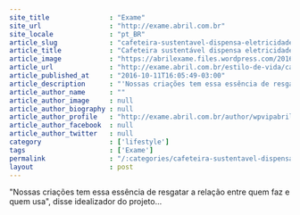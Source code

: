 ```yaml
---
site_title               : "Exame"
site_url                 : "http://exame.abril.com.br"
site_locale              : "pt_BR"
article_slug             : "cafeteira-sustentavel-dispensa-eletricidade-e-filtro"
article_title            : "Cafeteira sustentável dispensa eletricidade e filtro"
article_image            : "https://abrilexame.files.wordpress.com/2016/10/size_960_16_9_cafeteira-aram.png?w=960"
article_url              : "http://exame.abril.com.br/estilo-de-vida/cafeteira-sustentavel-dispensa-eletricidade-e-filtro/"
article_published_at     : "2016-10-11T16:05:49-03:00"
article_description      : "'Nossas criações tem essa essência de resgatar a relação entre quem faz e quem usa', disse idealizador do projeto..."
article_author_name      : ""
article_author_image     : null
article_author_biography : null
article_author_profile   : "http://exame.abril.com.br/author/wpvipabril/"
article_author_facebook  : null
article_author_twitter   : null
category                 : ['lifestyle']
tags                     : ['Exame']
permalink                : "/:categories/cafeteira-sustentavel-dispensa-eletricidade-e-filtro/"
layout                   : post
---
```


"Nossas criações tem essa essência de resgatar a relação entre quem faz e quem usa", disse idealizador do projeto...

